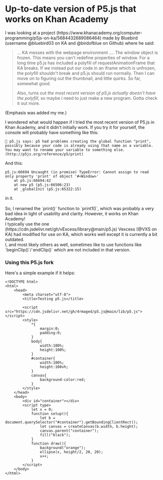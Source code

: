 <h1>Up-to-date version of P5.js that works on Khan Academy</h1>
<!-- Oh dear, I'm not so good at this markdown thing. -->
<p>I was looking at a project (https://www.khanacademy.org/computer-programming/p5js-on-ka/5684432689086464) made by Bluebird (username @bluebird03 on KA and @birdofblue on Github) where he said: </p>

> ... KA messes with the webpage environment .... The window object is frozen. This means you can't redefine properties of window. For a long time p5.js has included a polyfill of requestAnimationFrame that KA breaks. If we instead put our code in an iframe which is unfrozen, the polyfill shouldn't break and p5.js should run normally. Then I can move on to figuring out the thumbnail, and little quirks.
> So far, somewhat good.
>
> Also, turns out *the most recent version of p5.js actually doesn't have the polyfill*, so maybe i need to just make a new program. Gotta check it out more.

<p>(Emphasis was added my me.)</p>

<p>I wondered what would happen if I tried the most recent version of P5.js in Khan Academy, and it didn't initially work. If you try it for yourself, the console will probably have something like this:</p>

```
🌸 p5.js says: p5 had problems creating the global function "print", possibly because your code is already using that name as a variable. You may want to rename your variable to something else. (http://p5js.org/reference/p5/print)
```
<p>And this:</p>

```
p5.js:66694 Uncaught (in promise) TypeError: Cannot assign to read only property 'print' of object '#<Window>'
    at p5.js:66694:42
    at new p5 (p5.js:66506:23)
    at _globalInit (p5.js:65322:15)
```

<p>in it.<br><br>
So, I renamed the `print()` function to `print1()`, which was probably a very bad idea in light of usability and clarity.
However, it works on Khan Academy!<br>
I typically use the one (https://cdn.jsdelivr.net/gh/vExcess/library@main/p5.js) Vexcess (@VXS on KA) had modified for use on KA, which works well except it is currently a bit outdated.<br>
I, and most likely others as well, sometimes like to use functions like `beginClip()`/`endClip()` which are not included in that version.
</p>

<h3>Using this P5.js fork</h3>

Here's a simple example if it helps:

```
<!DOCTYPE html>
<html>
    <head>
        <meta charset="utf-8">
        <title>Testing p5.js</title>
        
        <script src="https://cdn.jsdelivr.net/gh/4rmaged/p5.js@main/lib/p5.js"></script>
        <style>
            *{
                margin:0;
                padding:0;
            }
            body{
                width:100%;
                height:100%;
            }
            #container{
                width:100%;
                height:100vh;
            }
            canvas{
                background-color:red;
            }
        </style>
    </head>
    <body>
        <div id="container"></div>
        <script type>
            let x = 0;
            function setup(){
                let b = document.querySelector("#container").getBoundingClientRect();
                let canvas = createCanvas(b.width, b.height);
                canvas.parent("container");
                fill("black");
            }
            function draw(){
                background("orange");
                ellipse(x, height/2, 20, 20);
                x++;
            }
        </script>
    </body>
</html>
```
